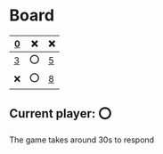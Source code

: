 # Board
|[0](https://github.com/vivax3794/github_games/issues/new?title=Update:0)|❌|❌|
|---|---|---|
|[3](https://github.com/vivax3794/github_games/issues/new?title=Update:3)|⭕|[5](https://github.com/vivax3794/github_games/issues/new?title=Update:5)|
|❌|⭕|[8](https://github.com/vivax3794/github_games/issues/new?title=Update:8)|
## Current player: ⭕
The game takes around 30s to respond